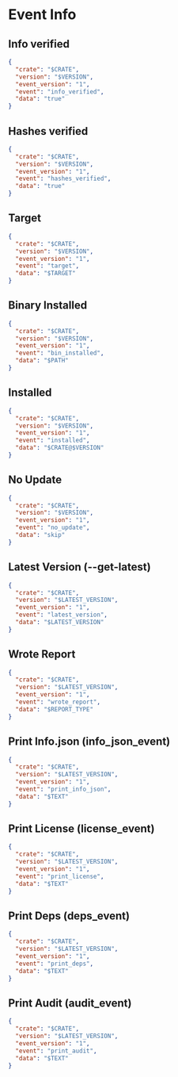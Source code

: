 # Event Info

## Info verified

```json
{
  "crate": "$CRATE",
  "version": "$VERSION",
  "event_version": "1",
  "event": "info_verified",
  "data": "true"
}
```

## Hashes verified

```json
{
  "crate": "$CRATE",
  "version": "$VERSION",
  "event_version": "1",
  "event": "hashes_verified",
  "data": "true"
}
```

## Target

```json
{
  "crate": "$CRATE",
  "version": "$VERSION",
  "event_version": "1",
  "event": "target",
  "data": "$TARGET"
}
```

## Binary Installed

```json
{
  "crate": "$CRATE",
  "version": "$VERSION",
  "event_version": "1",
  "event": "bin_installed",
  "data": "$PATH"
}
```

## Installed

```json
{
  "crate": "$CRATE",
  "version": "$VERSION",
  "event_version": "1",
  "event": "installed",
  "data": "$CRATE@$VERSION"
}
```

## No Update

```json
{
  "crate": "$CRATE",
  "version": "$VERSION",
  "event_version": "1",
  "event": "no_update",
  "data": "skip"
}
```

## Latest Version (--get-latest)

```json
{
  "crate": "$CRATE",
  "version": "$LATEST_VERSION",
  "event_version": "1",
  "event": "latest_version",
  "data": "$LATEST_VERSION"
}
```

## Wrote Report

```json
{
  "crate": "$CRATE",
  "version": "$LATEST_VERSION",
  "event_version": "1",
  "event": "wrote_report",
  "data": "$REPORT_TYPE"
}
```

## Print Info.json (info_json_event) <a id="print-info-json"></a>

```json
{
  "crate": "$CRATE",
  "version": "$LATEST_VERSION",
  "event_version": "1",
  "event": "print_info_json",
  "data": "$TEXT"
}
```

## Print License (license_event) <a id="print-license"></a>

```json
{
  "crate": "$CRATE",
  "version": "$LATEST_VERSION",
  "event_version": "1",
  "event": "print_license",
  "data": "$TEXT"
}
```

## Print Deps (deps_event) <a id="print-deps"></a>

```json
{
  "crate": "$CRATE",
  "version": "$LATEST_VERSION",
  "event_version": "1",
  "event": "print_deps",
  "data": "$TEXT"
}
```

## Print Audit (audit_event) <a id="print-audit"></a>

```json
{
  "crate": "$CRATE",
  "version": "$LATEST_VERSION",
  "event_version": "1",
  "event": "print_audit",
  "data": "$TEXT"
}
```
